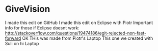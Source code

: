 GiveVision
==========
I made this edit on GitHub
I made this edit on Eclipse with Piotr
Important info for those if Eclipse doesnt work: http://stackoverflow.com/questions/19474186/egit-rejected-non-fast-forward
OK THis was made from Piotr's Laptop
This one we created with Suli on hi Laptop